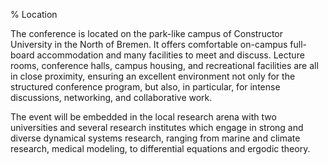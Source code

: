 % Location

The conference is located on the park-like campus of Constructor
University in the North of Bremen.  It offers comfortable on-campus
full-board accommodation and many facilities to meet and discuss.
Lecture rooms, conference halls, campus housing, and recreational
facilities are all in close proximity, ensuring an excellent
environment not only for the structured conference program, but also,
in particular, for intense discussions, networking, and collaborative
work.

The event will be embedded in the local research arena with two
universities and several research institutes which engage in strong
and diverse dynamical systems research, ranging from marine and
climate research, medical modeling, to differential equations and
ergodic theory.

